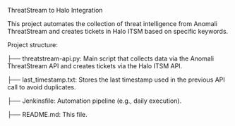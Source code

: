 ThreatStream to Halo Integration

This project automates the collection of threat intelligence from Anomali ThreatStream and creates tickets in Halo ITSM based on specific keywords.

Project structure:

├── threatstream-api.py: Main script that collects data via the Anomali ThreatStream API and creates tickets via the Halo ITSM API.

├── last_timestamp.txt: Stores the last timestamp used in the previous API call to avoid duplicates.

├── Jenkinsfile: Automation pipeline (e.g., daily execution).

├── README.md: This file.

